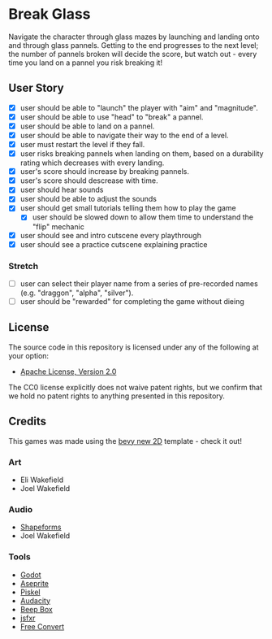 # Break Glass

Navigate the character through glass mazes by launching and landing onto and through glass pannels. Getting to the end progresses to the next level; the number of pannels broken will decide the score, but watch out - every time you land on a pannel you risk breaking it!

## User Story
- [x] user should be able to "launch" the player with "aim" and "magnitude".
- [x] user should be able to use "head" to "break" a pannel.
- [x] user should be able to land on a pannel.
- [x] user should be able to navigate their way to the end of a level.
- [x] user must restart the level if they fall.
- [x] user risks breaking pannels when landing on them, based on a durability rating which decreases with every landing.
- [x] user's score should increase by breaking pannels.
- [x] user's score should descrease with time.
- [x] user should hear sounds
- [x] user should be able to adjust the sounds
- [x] user should get small tutorials telling them how to play the game
  - [x] user should be slowed down to allow them time to understand the "flip" mechanic
- [x] user should see and intro cutscene every playthrough
- [x] user should see a practice cutscene explaining practice

### Stretch
- [ ] user can select their player name from a series of pre-recorded names (e.g. "draggon", "alpha", "silver").
- [ ] user should be "rewarded" for completing the game without dieing

## License

The source code in this repository is licensed under any of the following at your option:

- [Apache License, Version 2.0](./LICENSE-Apache-2.0.txt)

The CC0 license explicitly does not waive patent rights, but we confirm that we hold no patent rights to anything presented in this repository.

## Credits

This games was made using the [bevy new 2D](https://the-bevy-flock.itch.io/bevy-new-2d) template - check it out!

### Art
- Eli Wakefield
- Joel Wakefield

### Audio
- [Shapeforms](https://shapeforms.itch.io/shapeforms-audio-free-sfx) 
- Joel Wakefield

### Tools
- [Godot](https://godotengine.org/)
- [Aseprite](https://www.aseprite.org/)
- [Piskel](https://www.piskelapp.com/)
- [Audacity](https://www.audacityteam.org/)
- [Beep Box](https://www.beepbox.co)
- [jsfxr](https://sfxr.me/)
- [Free Convert](https://www.freeconvert.com>)
